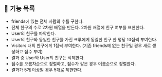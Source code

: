 ## 📖 기능 목록

- friends에 있는 전체 사람의 수를 구한다.
- 전체 친구의 수로 2차원 배열을 만든다. 2차원 배열에 친구 여부를 표현한다.
- User의 친구를 파악한다.
- User의 친구와 동일한 친구를 가진 크루에게 동일한 친구 한 명당 10점씩 부여한다.
- Visitors 내의 친구에게 1점씩 부여한다. (기존 friends에 없는 친구일 경우 새로 생성하고 점수 부여)
- 결과 중 User와 User의 친구는 삭제한다.
- 점수를 오름차순으로 정렬하고, 점수가 같은 경우 이름순으로 정렬한다.
- 결과가 5개 이상일 경우 5개로 제한한다.
